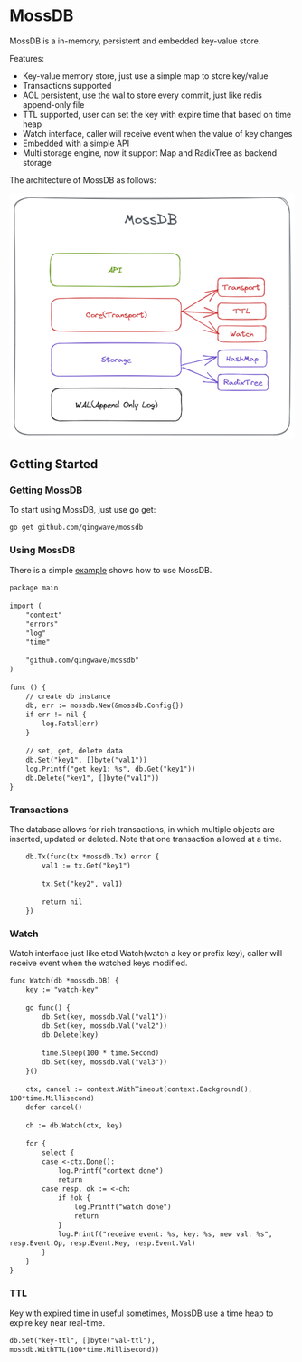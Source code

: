 # MossDB

MossDB is a in-memory, persistent and embedded key-value store. 

Features:
- Key-value memory store, just use a simple map to store key/value
- Transactions supported
- AOL persistent, use the wal to store every commit, just like redis append-only file
- TTL supported, user can set the key with expire time that based on time heap
- Watch interface, caller will receive event when the value of key changes
- Embedded with a simple API
- Multi storage engine, now it support Map and RadixTree as backend storage 

The architecture of MossDB as follows:

![MossDB](./doc/mossdb.png)

## Getting Started

### Getting MossDB

To start using MossDB, just use go get:
```
go get github.com/qingwave/mossdb
```

### Using MossDB

There is a simple [example](./example/main.go) shows how to use MossDB.

```golang
package main

import (
	"context"
	"errors"
	"log"
	"time"

	"github.com/qingwave/mossdb"
)

func () {
    // create db instance
	db, err := mossdb.New(&mossdb.Config{})
	if err != nil {
		log.Fatal(err)
	}

    // set, get, delete data
	db.Set("key1", []byte("val1"))
    log.Printf("get key1: %s", db.Get("key1"))
    db.Delete("key1", []byte("val1"))
}
```

### Transactions

The database allows for rich transactions, in which multiple objects are inserted, updated or deleted. Note that one transaction allowed  at a time.

```golang
    db.Tx(func(tx *mossdb.Tx) error {
        val1 := tx.Get("key1")

        tx.Set("key2", val1)

        return nil
    })
```

### Watch

Watch interface just like etcd Watch(watch a key or prefix key), caller will receive event when the watched keys modified.

```golang
func Watch(db *mossdb.DB) {
	key := "watch-key"

	go func() {
		db.Set(key, mossdb.Val("val1"))
		db.Set(key, mossdb.Val("val2"))
		db.Delete(key)

		time.Sleep(100 * time.Second)
		db.Set(key, mossdb.Val("val3"))
	}()

	ctx, cancel := context.WithTimeout(context.Background(), 100*time.Millisecond)
	defer cancel()

	ch := db.Watch(ctx, key)

	for {
		select {
		case <-ctx.Done():
			log.Printf("context done")
			return
		case resp, ok := <-ch:
			if !ok {
				log.Printf("watch done")
				return
			}
			log.Printf("receive event: %s, key: %s, new val: %s", resp.Event.Op, resp.Event.Key, resp.Event.Val)
		}
	}
}
```

### TTL

Key with expired time in useful sometimes, MossDB use a time heap to expire key near real-time. 

```golang
db.Set("key-ttl", []byte("val-ttl"), mossdb.WithTTL(100*time.Millisecond))
```
